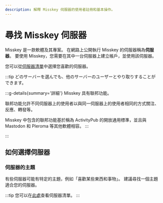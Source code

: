 ```yaml
---
description: 解釋 Misskey 伺服器的使用者註冊和基本操作。
---
```


# 尋找 Misskey 伺服器

Misskey 是一款軟體及其專案。
在網路上公開執行 Misskey 的伺服器稱為**伺服器**。
要使用 Misskey，您需要在其中一台伺服器上建立帳戶，並使用該伺服器。

您可以從[伺服器清單](/servers/)中選擇您喜歡的伺服器。

:::tip
どのサーバーを選んでも、他のサーバーのユーザーとやり取りすることができます。

:::g-details{summary='詳細'}
Misskey 具有聯邦功能。

聯邦功能允許不同伺服器上的使用者以與同一伺服器上的使用者相同的方式關注、反應、轉發等。

Misskey 中包含的聯邦功能基於稱為 ActivityPub 的開放通用標準，並且與 Mastodon 和 Pleroma 等其他軟體相容。
:::

:::

## 如何選擇伺服器

### 伺服器的主題

有些伺服器可能有特定的主題，例如「喜歡某些東西和事物」。
建議尋找一個主題適合您的伺服器。

:::tip
您可以在[此處](/servers/)查看伺服器清單。
:::
